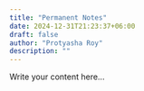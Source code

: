 ```yaml
---
title: "Permanent Notes"
date: 2024-12-31T21:23:37+06:00
draft: false
author: "Protyasha Roy"
description: ""
---
```


Write your content here...
